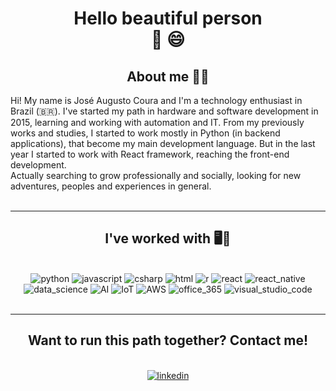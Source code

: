 <h1 align="center">Hello beautiful person <br>👋 😄 </h1>

<h2 align="center">About me 👨‍💻</h2>
Hi! My name is José Augusto Coura and I'm a technology enthusiast in Brazil (🇧🇷). I've started my path in hardware and software development in 2015, learning and working with automation and IT. From my previously works and studies, I started to work mostly in Python (in backend applications), that become my main development language. But in the last year I started to work with React framework, reaching the front-end development. <br>
Actually searching to grow professionally and socially, looking for new adventures, peoples and experiences in general.

<br>
<br>

---
<div align="center">
    <h2>  I've worked with 🖥️📖</h2>
    <br>
    <img src="https://github.com/Quadrified/Quadrified/blob/master/assets/svg/dev/languages/python.svg" alt="python" style="margin 5px">
    <img src="https://github.com/Quadrified/Quadrified/blob/master/assets/svg/dev/languages/js.svg" alt="javascript">
    <img src="https://github.com/Quadrified/Quadrified/blob/master/assets/svg/dev/languages/csharp.svg" alt="csharp">
    <img src="https://github.com/Quadrified/Quadrified/blob/master/assets/svg/dev/languages/html.svg" alt="html">
    <img src="https://github.com/Quadrified/Quadrified/blob/master/assets/svg/dev/languages/r.svg" alt="r">
    <img src="https://github.com/Quadrified/Quadrified/blob/master/assets/svg/dev/frameworks/react.svg" alt="react">
    <img src="https://github.com/Quadrified/Quadrified/blob/master/assets/svg/dev/frameworks/%20reactnative.svg" alt="react_native">
    <img src="https://github.com/Quadrified/Quadrified/blob/master/assets/svg/dev/misc/datascience.svg" alt="data_science">
    <img src="https://github.com/Quadrified/Quadrified/blob/master/assets/svg/dev/misc/ai.svg" alt="AI">
    <img src="https://github.com/Quadrified/Quadrified/blob/master/assets/svg/dev/misc/iot.svg" alt="IoT">
    <img src="https://github.com/Quadrified/Quadrified/blob/master/assets/svg/dev/services/aws.svg" alt="AWS">
    <img src="https://github.com/Quadrified/Quadrified/blob/master/assets/svg/dev/services/office_365.svg" alt="office_365">
    <img src="https://github.com/Quadrified/Quadrified/blob/master/assets/svg/dev/tools/visualstudio_code.svg" alt="visual_studio_code">
    <br>
    <br>
</div>

---
<div align="center">
<h2>Want to run this path together? Contact me!</h2>
<br>
<a href="https://www.linkedin.com/in/jaugustocoura/"><img src="https://github.com/Quadrified/Quadrified/blob/master/assets/svg/social/linkedin.svg" alt="linkedin"></a>
</div>
